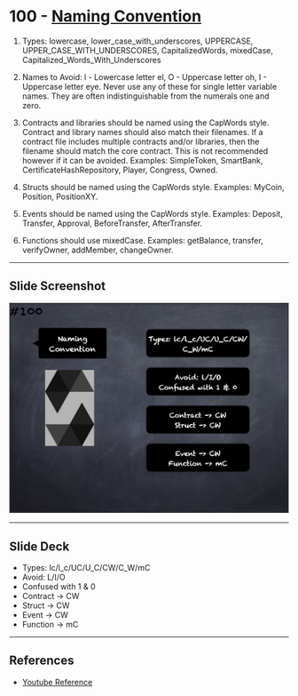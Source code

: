 # 100 - [Naming Convention](Naming%20Convention.md)
1. Types: lowercase, lower_case_with_underscores, UPPERCASE, UPPER_CASE_WITH_UNDERSCORES, CapitalizedWords, mixedCase, Capitalized_Words_With_Underscores
    
2. Names to Avoid: l - Lowercase letter el, O - Uppercase letter oh, I - Uppercase letter eye. Never use any of these for single letter variable names. They are often indistinguishable from the numerals one and zero.
    
3. Contracts and libraries should be named using the CapWords style. Contract and library names should also match their filenames. If a contract file includes multiple contracts and/or libraries, then the filename should match the core contract. This is not recommended however if it can be avoided. Examples: SimpleToken, SmartBank, CertificateHashRepository, Player, Congress, Owned.
    
4. Structs should be named using the CapWords style. Examples: MyCoin, Position, PositionXY.
    
5. Events should be named using the CapWords style. Examples: Deposit, Transfer, Approval, BeforeTransfer, AfterTransfer.
    
6. Functions should use mixedCase. Examples: getBalance, transfer, verifyOwner, addMember, changeOwner.

___
## Slide Screenshot
![100.png](../images/solidity101/100.png)
___
## Slide Deck
- Types: lc/l_c/UC/U_C/CW/C_W/mC
- Avoid: L/I/O
- Confused with 1 & 0
- Contract -> CW
- Struct -> CW
- Event -> CW
- Function -> mC
___
## References
- [Youtube Reference](https://youtu.be/_oN7XuyhoZA?t=1652)


